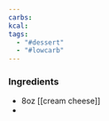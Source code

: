```yaml
---
carbs: 
kcal: 
tags:
  - "#dessert"
  - "#lowcarb"
---
```

### Ingredients
- 8oz [[cream cheese]]
- 